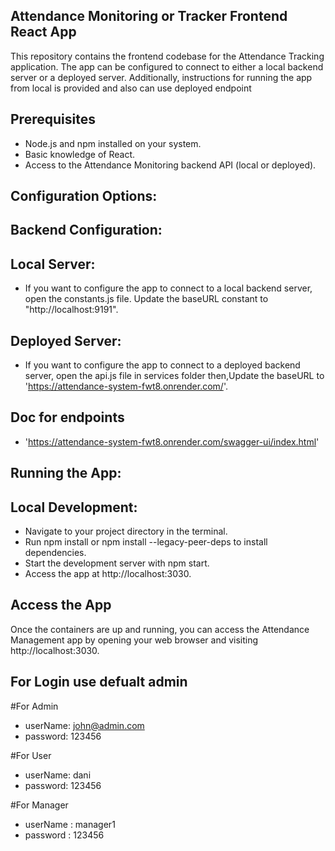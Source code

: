 ## Attendance Monitoring or Tracker Frontend React App

This repository contains the frontend codebase for the Attendance Tracking application. The app can be configured to connect to either a local backend server or a deployed server. Additionally, instructions for running the app from local is provided and also can use deployed endpoint


## Prerequisites

- Node.js and npm installed on your system.
- Basic knowledge of React.
- Access to the Attendance Monitoring backend API (local or deployed).

## Configuration Options:
## Backend Configuration:
## Local Server:

- If you want to configure the app to connect to a local backend server, open the constants.js file.
  Update the baseURL constant to "http://localhost:9191".

## Deployed Server:

- If you want to configure the app to connect to a deployed backend server, open the api.js file in services folder then,Update the baseURL to 'https://attendance-system-fwt8.onrender.com/'.

## Doc for endpoints
- 'https://attendance-system-fwt8.onrender.com/swagger-ui/index.html'


## Running the App:
## Local Development:

- Navigate to your project directory in the terminal.
- Run npm install or npm install --legacy-peer-deps
 to install dependencies.
- Start the development server with npm start.
- Access the app at http://localhost:3030.


## Access the App
Once the containers are up and running, you can access the Attendance Management app by opening your web browser and visiting http://localhost:3030.

## For Login use defualt admin 

#For Admin
- userName: john@admin.com
- password: 123456

#For User

 - userName: dani
 - password: 123456

#For Manager
  - userName : manager1
  - password : 123456
